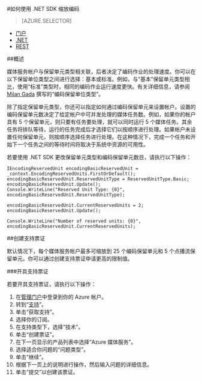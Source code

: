 <properties 
	pageTitle="如何添加编码单元" 
	description="了解如何使用 .NET 添加编码单元"  
	services="media-services" 
	documentationCenter="" 
	authors="juliako" 
	manager="dwrede" 
	editor=""/>

<tags 
	ms.service="media-services" 
	ms.date="09/07/2015"
	wacn.date="10/22/2015"/>




#如何使用 .NET SDK 缩放编码


> [AZURE.SELECTOR]
- [门户](/documentation/articles/media-services-portal-encoding-units)
- [.NET](/documentation/articles/media-services-dotnet-encoding-units)
- [REST](https://msdn.microsoft.com/zh-cn/library/azure/dn859236.aspx)

##概述

媒体服务帐户与保留单元类型相关联，后者决定了编码作业的处理速度。你可以在以下保留单位类型之间进行选择：基本或标准。例如，与“基本”保留单元类型相比，使用“标准”类型时，相同的编码作业运行速度更快。有关详细信息，请参阅 [Milan Gada](http://azure.microsoft.com/blog/author/milanga/) 撰写的“编码保留单位类型”。

除了指定保留单元类型，你还可以指定如何通过编码保留单元来设置帐户。设置的编码保留单元数决定了给定帐户中可并发处理的媒体任务数。例如，如果你的帐户具有 5 个保留单元，则只要有任务要处理，就可以同时运行 5 个媒体任务。其余任务将排队等待，运行的任务完成后才选择它们以按顺序进行处理。如果帐户未设置任何保留单元，则按顺序选择任务进行处理。在这种情况下，完成一个任务和开始下一个任务之间的等待时间将取决于系统中资源的可用性。

若要使用 .NET SDK 更改保留单元类型和编码保留单元数目，请执行以下操作：

	IEncodingReservedUnit encodingBasicReservedUnit = _context.EncodingReservedUnits.FirstOrDefault();
	encodingBasicReservedUnit.ReservedUnitType = ReservedUnitType.Basic;
	encodingBasicReservedUnit.Update();
	Console.WriteLine("Reserved Unit Type: {0}", encodingBasicReservedUnit.ReservedUnitType);
	
	encodingBasicReservedUnit.CurrentReservedUnits = 2;
	encodingBasicReservedUnit.Update();
	
	Console.WriteLine("Number of reserved units: {0}", encodingBasicReservedUnit.CurrentReservedUnits);

##创建支持票证

默认情况下，每个媒体服务帐户最多可缩放到 25 个编码保留单元和 5 个点播流保留单元。你可以通过创建支持票证申请更高的限制值。

###开具支持票证

若要开具支持票证，请执行以下操作：

1. 在[管理门户](http://manage.windowsazure.cn)中登录到你的 Azure 帐户。
2. 转到“[支持](http://www.windowsazure.cn/support/contact/)”。
3. 单击“获取支持”。
4. 选择你的订阅。
5. 在支持类型下，选择“技术”。
6. 单击“创建票证”。
7. 在下一页显示的产品列表中选择“Azure 媒体服务”。
8. 选择适合你问题的“问题类型”。
9. 单击“继续”。
10. 根据下一页上的说明进行操作，然后输入问题的详细信息。   
11. 单击“提交”以创建该票证。

<!---HONumber=74-->